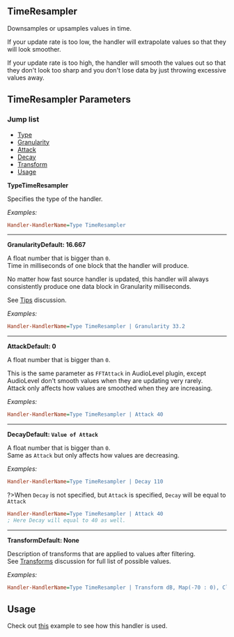 ## TimeResampler

Downsamples or upsamples values in time.

If your update rate is too low, the handler will extrapolate values so that they will look smoother.

If your update rate is too high, the handler will smooth the values out so that they don't look too sharp and you don't lose data by just throwing excessive values away.

## TimeResampler Parameters

### Jump list

- [Type](#type)
- [Granularity](#granularity)
- [Attack](#attack)
- [Decay](#decay)
- [Transform](#transform)
- [Usage](#usage)

<p id="type" class="p-title"><b>Type</b><b>TimeResampler</b></p>

Specifies the type of the handler.

_Examples:_

```ini
Handler-HandlerName=Type TimeResampler
```

---

<p id="granularity" class="p-title"><b>Granularity</b><b>Default: 16.667</b></p>

A float number that is bigger than `0`.<br>
Time in milliseconds of one block that the handler will produce.

No matter how fast source handler is updated, this handler will always consistently produce one data block in Granularity milliseconds.

See [Tips](/docs/tips-code?id=handlers-arrangement) discussion.

_Examples:_

```ini
Handler-HandlerName=Type TimeResampler | Granularity 33.2
```

---

<p id="attack" class="p-title"><b>Attack</b><b>Default: 0</b></p>

A float number that is bigger than `0`.<br>

This is the same parameter as `FFTAttack` in AudioLevel plugin, except AudioLevel don't smooth values when they are updating very rarely.<br/>
Attack only affects how values are smoothed when they are increasing.

_Examples:_

```ini
Handler-HandlerName=Type TimeResampler | Attack 40
```

---

<p id="decay" class="p-title"><b>Decay</b><b>Default: <code>Value of Attack</code></b></p>

A float number that is bigger than `0`.<br>
Same as `Attack` but only affects how values are decreasing.

_Examples:_

```ini
Handler-HandlerName=Type TimeResampler | Decay 110
```

?>When `Decay` is not specified, but `Attack` is specified, `Decay` will be equal to `Attack`

```ini
Handler-HandlerName=Type TimeResampler | Attack 40
; Here Decay will equal to 40 as well.
```

---

<p id="transform" class="p-title"><b>Transform</b><b>Default: None</b></p>

Description of transforms that are applied to values after filtering.<br/>
See [Transforms](/docs/discussions/transforms.md) discussion for full list of possible values.

_Examples:_

```ini
Handler-HandlerName=Type TimeResampler | Transform dB, Map(-70 : 0), Clamp
```

## Usage

Check out [this](/docs/usage-examples/fft-spectrum.md) example to see how this handler is used.
